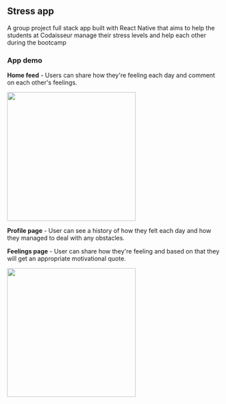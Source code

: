 ## Stress app 

A group project full stack app built with React Native that aims to help the students at Codaisseur manage their stress levels and help each other during the bootcamp

### App demo 

<strong>Home feed</strong> - Users can share how they're feeling each day and comment on each other's feelings. 


<img src="https://user-images.githubusercontent.com/64054997/103531611-01591200-4e8a-11eb-99be-e120b37505c2.gif" height="300"/>


<strong>Profile page</strong> - User can see a history of how they felt each day and how they managed to deal with any obstacles.

<strong>Feelings page</strong> - User can share how they're feeling and based on that they will get an appropriate motivational quote.

<img src="https://user-images.githubusercontent.com/64054997/103531669-1d5cb380-4e8a-11eb-9845-85940fcd4477.gif" height="300"/>








